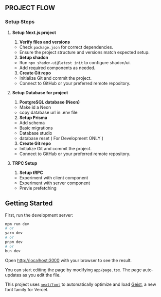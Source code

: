 ## PROJECT FLOW

### Setup Steps

1. **Setup Next.js project**
   1. **Verify files and versions**
   - Check `package.json` for correct dependencies.
   - Ensure the project structure and versions match expected setup.

   2. **Setup shadcn**
   - Run `npx shadcn-ui@latest init` to configure shadcn/ui.
   - Add required components as needed.

   3. **Create Git repo**
   - Initialize Git and commit the project.
   - Connect to GitHub or your preferred remote repository.

2. **Setup Database for project**
   1. **PostgreSQL database (Neon)**
   - Make id a Neon
   - copy database url in .env file

   2. **Setup Prisma**
   - Add schema
   - Basic migrations
   - Database studio
   - database reset ( For Development ONLY )

   3. **Create Git repo**
   - Initialize Git and commit the project.
   - Connect to GitHub or your preferred remote repository.

3. **TRPC Setup**
   1. **Setup tRPC**
   - Experiment with client component
   - Experiment with server component
   - Previe prefetching



## Getting Started

First, run the development server:

```bash
npm run dev
# or
yarn dev
# or
pnpm dev
# or
bun dev
```

Open [http://localhost:3000](http://localhost:3000) with your browser to see the result.

You can start editing the page by modifying `app/page.tsx`. The page auto-updates as you edit the file.

This project uses [`next/font`](https://nextjs.org/docs/app/building-your-application/optimizing/fonts) to automatically optimize and load [Geist](https://vercel.com/font), a new font family for Vercel.


